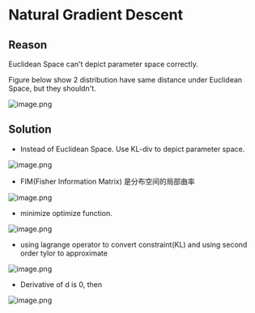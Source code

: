 # Natural Gradient Descent

## Reason

Euclidean Space can't depict parameter space correctly.

Figure below show 2 distribution have same distance under Euclidean Space, but they shouldn't.

![image.png](https://s2.loli.net/2022/03/07/1SAteRPyEvnUDGL.png)

## Solution

- Instead of Euclidean Space. Use KL-div to depict parameter space.

![image.png](https://s2.loli.net/2022/03/07/bNJWLI3GtiUDzfc.png)

- FIM(Fisher Information Matrix) 是分布空间的局部曲率

![image.png](https://s2.loli.net/2022/03/07/7mzhJySHjDdQvMZ.png)

- minimize  optimize function.

![image.png](https://s2.loli.net/2022/03/07/Lh7DpXE1rWFVwtG.png)

- using lagrange operator to convert constraint(KL) and using second order tylor to approximate

![image.png](https://s2.loli.net/2022/03/07/MXLIkY3QU6Hd7El.png)

- Derivative of d is 0, then 

![image.png](https://s2.loli.net/2022/03/07/wQuSjpcHqN7Af2K.png)